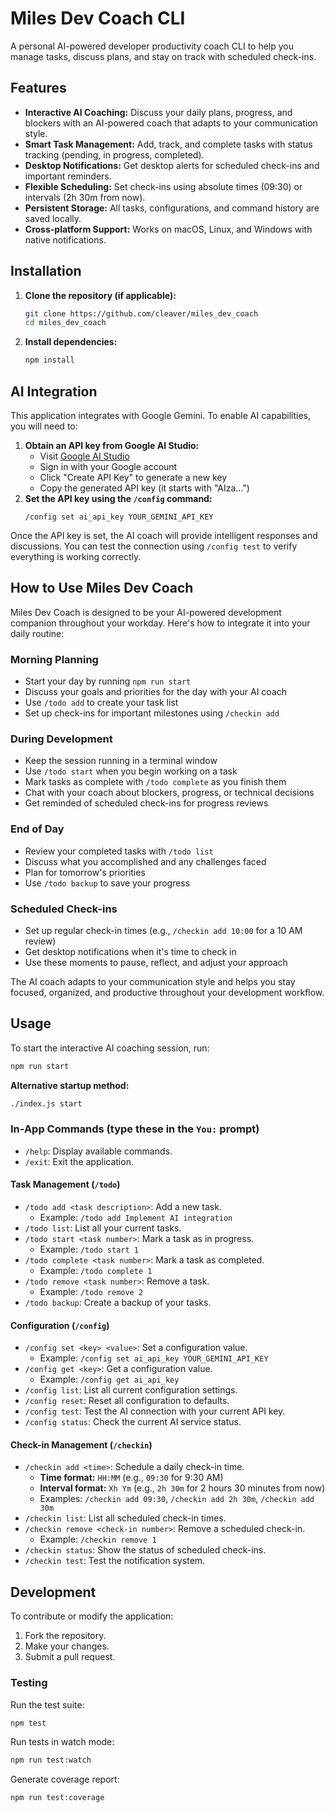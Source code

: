 # Miles Dev Coach CLI

A personal AI-powered developer productivity coach CLI to help you manage tasks, discuss plans, and stay on track with scheduled check-ins.

## Features

*   **Interactive AI Coaching:** Discuss your daily plans, progress, and blockers with an AI-powered coach that adapts to your communication style.
*   **Smart Task Management:** Add, track, and complete tasks with status tracking (pending, in progress, completed).
*   **Desktop Notifications:** Get desktop alerts for scheduled check-ins and important reminders.
*   **Flexible Scheduling:** Set check-ins using absolute times (09:30) or intervals (2h 30m from now).
*   **Persistent Storage:** All tasks, configurations, and command history are saved locally.
*   **Cross-platform Support:** Works on macOS, Linux, and Windows with native notifications.

## Installation

1.  **Clone the repository (if applicable):**
    ```bash
    git clone https://github.com/cleaver/miles_dev_coach
    cd miles_dev_coach
    ```

2.  **Install dependencies:**
    ```bash
    npm install
    ```

## AI Integration

This application integrates with Google Gemini. To enable AI capabilities, you will need to:

1.  **Obtain an API key from Google AI Studio:**
    - Visit [Google AI Studio](https://aistudio.google.com/app/apikey)
    - Sign in with your Google account
    - Click "Create API Key" to generate a new key
    - Copy the generated API key (it starts with "AIza...")
2.  **Set the API key using the `/config` command:**
    ```
    /config set ai_api_key YOUR_GEMINI_API_KEY
    ```

Once the API key is set, the AI coach will provide intelligent responses and discussions. You can test the connection using `/config test` to verify everything is working correctly.

## How to Use Miles Dev Coach

Miles Dev Coach is designed to be your AI-powered development companion throughout your workday. Here's how to integrate it into your daily routine:

### Morning Planning
- Start your day by running `npm run start`
- Discuss your goals and priorities for the day with your AI coach
- Use `/todo add` to create your task list
- Set up check-ins for important milestones using `/checkin add`

### During Development
- Keep the session running in a terminal window
- Use `/todo start` when you begin working on a task
- Mark tasks as complete with `/todo complete` as you finish them
- Chat with your coach about blockers, progress, or technical decisions
- Get reminded of scheduled check-ins for progress reviews

### End of Day
- Review your completed tasks with `/todo list`
- Discuss what you accomplished and any challenges faced
- Plan for tomorrow's priorities
- Use `/todo backup` to save your progress

### Scheduled Check-ins
- Set up regular check-in times (e.g., `/checkin add 10:00` for a 10 AM review)
- Get desktop notifications when it's time to check in
- Use these moments to pause, reflect, and adjust your approach

The AI coach adapts to your communication style and helps you stay focused, organized, and productive throughout your development workflow.

## Usage

To start the interactive AI coaching session, run:

```bash
npm run start
```

**Alternative startup method:**
```bash
./index.js start
```

### In-App Commands (type these in the `You:` prompt)

*   `/help`: Display available commands.
*   `/exit`: Exit the application.

#### Task Management (`/todo`)
*   `/todo add <task description>`: Add a new task.
    *   Example: `/todo add Implement AI integration`
*   `/todo list`: List all your current tasks.
*   `/todo start <task number>`: Mark a task as in progress.
    *   Example: `/todo start 1`
*   `/todo complete <task number>`: Mark a task as completed.
    *   Example: `/todo complete 1`
*   `/todo remove <task number>`: Remove a task.
    *   Example: `/todo remove 2`
*   `/todo backup`: Create a backup of your tasks.

#### Configuration (`/config`)
*   `/config set <key> <value>`: Set a configuration value.
    *   Example: `/config set ai_api_key YOUR_GEMINI_API_KEY`
*   `/config get <key>`: Get a configuration value.
    *   Example: `/config get ai_api_key`
*   `/config list`: List all current configuration settings.
*   `/config reset`: Reset all configuration to defaults.
*   `/config test`: Test the AI connection with your current API key.
*   `/config status`: Check the current AI service status.

#### Check-in Management (`/checkin`)
*   `/checkin add <time>`: Schedule a daily check-in time.
    *   **Time format:** `HH:MM` (e.g., `09:30` for 9:30 AM)
    *   **Interval format:** `Xh Ym` (e.g., `2h 30m` for 2 hours 30 minutes from now)
    *   Examples: `/checkin add 09:30`, `/checkin add 2h 30m`, `/checkin add 30m`
*   `/checkin list`: List all scheduled check-in times.
*   `/checkin remove <check-in number>`: Remove a scheduled check-in.
    *   Example: `/checkin remove 1`
*   `/checkin status`: Show the status of scheduled check-ins.
*   `/checkin test`: Test the notification system.

## Development

To contribute or modify the application:

1.  Fork the repository.
2.  Make your changes.
3.  Submit a pull request.

### Testing

Run the test suite:
```bash
npm test
```

Run tests in watch mode:
```bash
npm run test:watch
```

Generate coverage report:
```bash
npm run test:coverage
```
